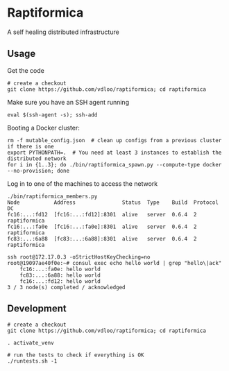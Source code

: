 Raptiformica
============

A self healing distributed infrastructure

Usage
-----
Get the code
```
# create a checkout
git clone https://github.com/vdloo/raptiformica; cd raptiformica
```

Make sure you have an SSH agent running
```
eval $(ssh-agent -s); ssh-add
```

Booting a Docker cluster:
```
rm -f mutable_config.json  # clean up configs from a previous cluster if there is one
export PYTHONPATH=.  # You need at least 3 instances to establish the distributed network
for i in {1..3}; do ./bin/raptiformica_spawn.py --compute-type docker --no-provision; done
```

Log in to one of the machines to access the network
```
./bin/raptiformica_members.py
Node           Address               Status  Type    Build  Protocol  DC
fc16:...:fd12  [fc16:...:fd12]:8301  alive   server  0.6.4  2         raptiformica
fc16:...:fa0e  [fc16:...:fa0e]:8301  alive   server  0.6.4  2         raptiformica
fc83:...:6a88  [fc83:...:6a88]:8301  alive   server  0.6.4  2         raptiformica

ssh root@172.17.0.3 -oStrictHostKeyChecking=no
root@19097ae40f0e:~# consul exec echo hello world | grep "hello\|ack"
    fc16:...:fa0e: hello world
    fc83:...:6a88: hello world
    fc16:...:fd12: hello world
3 / 3 node(s) completed / acknowledged
```

Development
-----------
```
# create a checkout
git clone https://github.com/vdloo/raptiformica; cd raptiformica

. activate_venv

# run the tests to check if everything is OK
./runtests.sh -1
```
